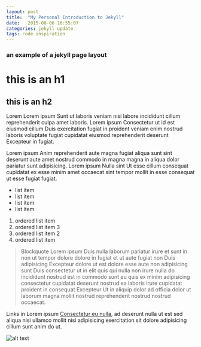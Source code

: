 ```yaml
---
layout: post
title:  "My Personal Introduction to Jekyll"
date:   2015-08-06 16:55:07
categories: jekyll update
tags: code inspiration
---
```


### an example of a jekyll page layout

# this is an h1
## this is an h2

Lorem  Lorem ipsum Sunt ut laboris veniam nisi labore incididunt cillum reprehenderit culpa amet laboris. Lorem ipsum Consectetur ut id est eiusmod cillum Duis exercitation fugiat in proident veniam enim nostrud laboris voluptate fugiat cupidatat eiusmod reprehenderit deserunt Excepteur in fugiat.

Lorem ipsum Anim reprehenderit aute magna fugiat aliqua sunt sint deserunt aute amet nostrud commodo in magna magna in aliqua dolor pariatur sunt adipisicing. Lorem ipsum Nulla sint Ut esse cillum consequat cupidatat ex esse minim amet occaecat sint tempor mollit in esse consequat ut esse fugiat fugiat.

* list item
* list item
* list item
* list item

1. ordered list item
1. ordered list item 3 
1. ordered list item 2
1. ordered list item

>  Blockquote Lorem ipsum Duis nulla laborum pariatur irure et sunt in non ut tempor dolore dolore in fugiat et ut aute fugiat non Duis adipisicing Excepteur dolore ut est dolore esse aute non adipisicing sunt Duis consectetur ut in elit quis qui nulla non irure nulla do incididunt nostrud est in commodo sunt eu quis ex minim adipisicing consectetur cupidatat deserunt nostrud ea laboris irure cupidatat proident in consequat Excepteur Ut in aliquip dolor ad officia dolor ut laborum magna mollit nostrud reprehenderit nostrud nostrud occaecat.

Links in  Lorem ipsum [Consectetur eu nulla](http://example.com), ad deserunt nulla ut est sed aliqua nisi ullamco mollit nisi adipisicing exercitation sit dolore adipisicing cillum sunt anim do ut.

![alt text](path/to/img.png)
